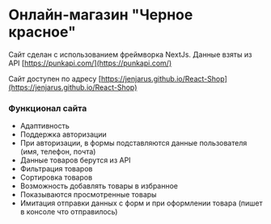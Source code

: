 # Онлайн-магазин "Черное красное"

Сайт сделан с использованием фреймворка NextJs. Данные взяты из API [https://punkapi.com/](https://punkapi.com/)

Сайт доступен по адресу [https://jenjarus.github.io/React-Shop](https://jenjarus.github.io/React-Shop)

### Функционал сайта
- Адаптивность
- Поддержка авторизации
- При авторизации, в формы подставляются данные пользователя (имя, телефон, почта)
- Данные товаров берутся из API
- Фильтрация товаров
- Сортировка товаров
- Возможность добавлять товары в избранное
- Показываются просмотренные товары
- Имитация отправки данных с форм и при оформлении товара (пишет в консоле что отправилось)
